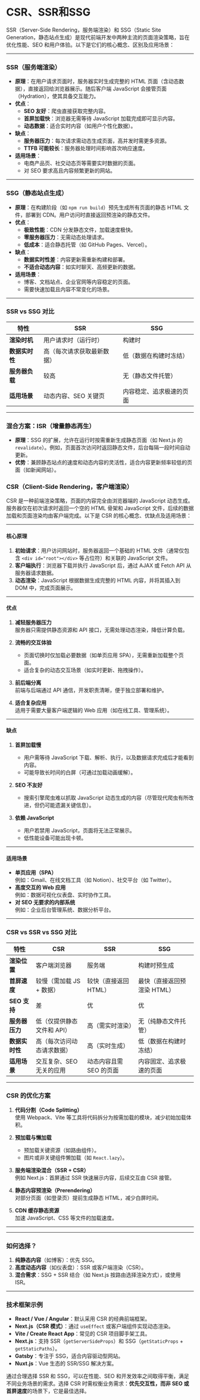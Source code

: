 # CSR、SSR和SSG

SSR（Server-Side Rendering，服务端渲染）和 SSG（Static Site Generation，静态站点生成）是现代前端开发中两种主流的页面渲染策略，旨在优化性能、SEO 和用户体验。以下是它们的核心概念、区别及应用场景：

---

### **SSR（服务端渲染）**
- **原理**：在用户请求页面时，服务器实时生成完整的 HTML 页面（含动态数据），直接返回给浏览器展示。随后客户端 JavaScript 会接管页面（Hydration），使其具备交互能力。
- **优点**：
  - **SEO 友好**：爬虫直接获取完整内容。
  - **首屏加载快**：浏览器无需等待 JavaScript 加载完成即可显示内容。
  - **动态数据**：适合实时内容（如用户个性化数据）。
- **缺点**：
  - **服务器压力**：每次请求需动态生成页面，高并发时需更多资源。
  - **TTFB 可能较长**：服务器处理时间影响首次响应速度。
- **适用场景**：
  - 电商产品页、社交动态页等需要实时数据的页面。
  - 对 SEO 要求高且内容频繁更新的网站。

---

### **SSG（静态站点生成）**
- **原理**：在构建阶段（如 `npm run build`）预先生成所有页面的静态 HTML 文件，部署到 CDN。用户访问时直接返回预渲染的静态文件。
- **优点**：
  - **极致性能**：CDN 分发静态文件，加载速度极快。
  - **零服务器压力**：无需动态处理请求。
  - **低成本**：适合静态托管（如 GitHub Pages、Vercel）。
- **缺点**：
  - **数据实时性差**：内容更新需重新构建和部署。
  - **不适合动态内容**：如实时聊天、高频更新的数据。
- **适用场景**：
  - 博客、文档站点、企业官网等内容稳定的页面。
  - 需要快速加载且内容不常变化的场景。

---

### **SSR vs SSG 对比**
| **特性**       | **SSR**                     | **SSG**                     |
|----------------|-----------------------------|-----------------------------|
| **渲染时机**   | 用户请求时（运行时）        | 构建时                      |
| **数据实时性** | 高（每次请求获取最新数据）  | 低（数据在构建时冻结）      |
| **服务器负载** | 较高                        | 无（静态文件托管）          |
| **适用场景**   | 动态内容、SEO 关键页        | 内容稳定、追求极速的页面    |

---

### **混合方案：ISR（增量静态再生）**
- **原理**：SSG 的扩展，允许在运行时按需重新生成静态页面（如 Next.js 的 `revalidate`）。例如，页面首次访问时返回静态文件，后台每隔一段时间自动更新。
- **优势**：兼顾静态站点的速度和动态内容的灵活性，适合内容更新频率较低的页面（如新闻网站）。

### **CSR（Client-Side Rendering，客户端渲染）**

CSR 是一种前端渲染策略，页面的内容完全由浏览器端的 JavaScript 动态生成。服务器仅在初次请求时返回一个空的 HTML 骨架和 JavaScript 文件，后续的数据加载和页面渲染均由客户端完成。以下是 CSR 的核心概念、优缺点及适用场景：

---

#### **核心原理**
1. **初始请求**：用户访问网站时，服务器返回一个基础的 HTML 文件（通常仅包含 `<div id="root"></div>` 等占位符）和关联的 JavaScript 文件。
2. **客户端执行**：浏览器下载并执行 JavaScript 后，通过 AJAX 或 Fetch API 从服务器请求数据。
3. **动态渲染**：JavaScript 根据数据生成完整的 HTML 内容，并将其插入到 DOM 中，完成页面展示。

---

#### **优点**
1. **减轻服务器压力**  
   服务器只需提供静态资源和 API 接口，无需处理动态渲染，降低计算负载。

2. **流畅的交互体验**  
   - 页面切换时仅加载必要数据（如单页应用 SPA），无需重新加载整个页面。
   - 适合复杂的动态交互场景（如实时更新、拖拽操作）。

3. **前后端分离**  
   前端与后端通过 API 通信，开发职责清晰，便于独立部署和维护。

4. **适合复杂应用**  
   适用于需要大量客户端逻辑的 Web 应用（如在线工具、管理系统）。

---

#### **缺点**
1. **首屏加载慢**  
   - 用户需等待 JavaScript 下载、解析、执行，以及数据请求完成后才能看到内容。
   - 可能导致长时间的白屏（可通过加载动画缓解）。

2. **SEO 不友好**  
   - 搜索引擎爬虫难以抓取 JavaScript 动态生成的内容（尽管现代爬虫有所改进，但仍可能遗漏关键信息）。

3. **依赖 JavaScript**  
   - 用户若禁用 JavaScript，页面将无法正常展示。
   - 低性能设备可能出现卡顿。

---

#### **适用场景**
- **单页应用（SPA）**  
  例如：Gmail、在线文档工具（如 Notion）、社交平台（如 Twitter）。
- **高度交互的 Web 应用**  
  例如：数据可视化仪表盘、实时协作工具。
- **对 SEO 无要求的内部系统**  
  例如：企业后台管理系统、数据分析平台。

---

### **CSR vs SSR vs SSG 对比**
| **特性**         | **CSR**                          | **SSR**                          | **SSG**                          |
|------------------|----------------------------------|----------------------------------|----------------------------------|
| **渲染位置**     | 客户端浏览器                     | 服务端                           | 构建时预生成                     |
| **首屏速度**     | 较慢（需加载 JS + 数据）         | 较快（直接返回 HTML）            | 最快（直接返回预渲染 HTML）      |
| **SEO 支持**     | 差                               | 优                               | 优                               |
| **服务器压力**   | 低（仅提供静态文件和 API）       | 高（需实时渲染）                 | 无（纯静态文件托管）             |
| **数据实时性**   | 高（每次访问动态请求数据）       | 高（实时生成）                   | 低（数据在构建时冻结）           |
| **适用场景**     | 交互复杂、SEO 无关的应用         | 动态内容且需 SEO 的页面          | 内容固定、追求极速的页面         |

---

### **CSR 的优化方案**
1. **代码分割（Code Splitting）**  
   使用 Webpack、Vite 等工具将代码拆分为按需加载的模块，减少初始加载体积。

2. **预加载与懒加载**  
   - 预加载关键资源（如路由组件）。
   - 图片或非关键组件懒加载（如 `React.lazy`）。

3. **服务端渲染混合（SSR + CSR）**  
   例如 Next.js：首屏通过 SSR 快速展示内容，后续交互由 CSR 接管。

4. **静态内容预渲染（Prerendering）**  
   对部分页面（如登录页）提前生成静态 HTML，减少白屏时间。

5. **CDN 缓存静态资源**  
   加速 JavaScript、CSS 等文件的加载速度。

---

---

### **如何选择？**
1. **纯静态内容**（如博客）：优先 SSG。
2. **高度动态内容**（如仪表盘）：SSR 或客户端渲染（CSR）。
3. **混合需求**：SSG + SSR 结合（如 Next.js 按路由选择渲染方式），或使用 ISR。

---

### **技术框架示例**
- **React / Vue / Angular**：默认采用 CSR 的经典前端框架。
- **Next.js（CSR 模式）**：通过 `useEffect` 或客户端组件实现动态渲染。
- **Vite / Create React App**：常见的 CSR 项目脚手架工具。
- **Next.js**：支持 SSR（`getServerSideProps`）和 SSG（`getStaticProps` + `getStaticPaths`）。
- **Gatsby**：专注于 SSG，适合内容驱动型网站。
- **Nuxt.js**：Vue 生态的 SSR/SSG 解决方案。

通过合理选择 SSR 和 SSG，可以在性能、SEO 和开发效率之间取得平衡，满足不同业务场景的需求。选择 CSR 时需权衡业务需求：**优先交互性，而非 SEO 或首屏速度**的场景下，它是最佳选择。
